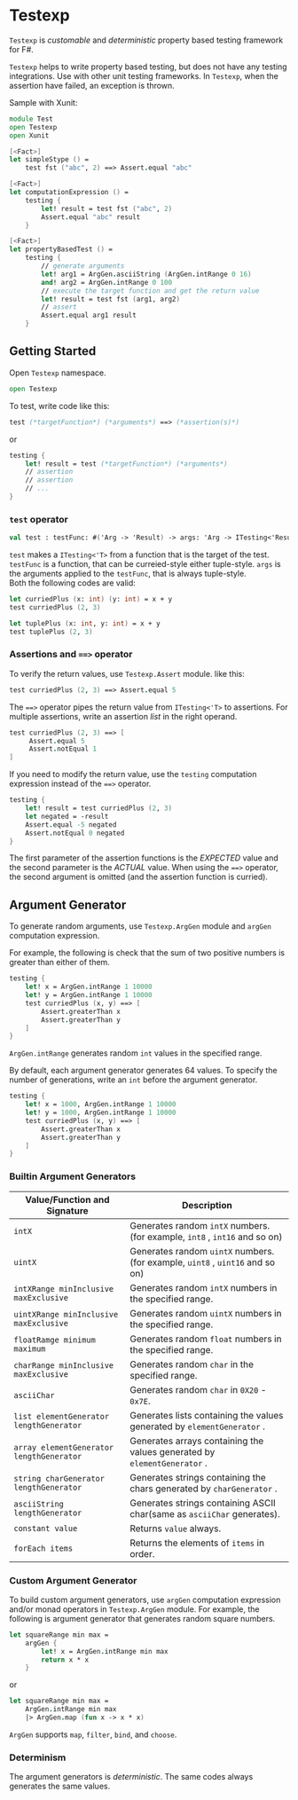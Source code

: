 # Testexp

`Testexp` is *customable* and *deterministic* property based testing framework for F#.

`Testexp` helps to write property based testing, but does not have any testing integrations.
Use with other unit testing frameworks.
In `Testexp`, when the assertion have failed, an exception is thrown.

Sample with Xunit:

```fsharp
module Test
open Testexp
open Xunit

[<Fact>]
let simpleStype () =
    test fst ("abc", 2) ==> Assert.equal "abc"

[<Fact>]
let computationExpression () =
    testing {
        let! result = test fst ("abc", 2)
        Assert.equal "abc" result
    }

[<Fact>]
let propertyBasedTest () =
    testing {
        // generate arguments
        let! arg1 = ArgGen.asciiString (ArgGen.intRange 0 16)
        and! arg2 = ArgGen.intRange 0 100
        // execute the target function and get the return value
        let! result = test fst (arg1, arg2)
        // assert
        Assert.equal arg1 result
    }
```

## Getting Started

Open `Testexp` namespace.

```fsharp
open Testexp
```

To test, write code like this:

```fsharp
test (*targetFunction*) (*arguments*) ==> (*assertion(s)*)
```

or

```fsharp
testing {
    let! result = test (*targetFunction*) (*arguments*)
    // assertion
    // assertion
    // ...
}
```

### `test` operator

```fsharp
val test : testFunc: #('Arg -> 'Result) -> args: 'Arg -> ITesting<'Result>
```

`test` makes a `ITesting<'T>` from a function that is the target of the test.
`testFunc` is a function, that can be curreied-style either tuple-style. `args` is the arguments applied to the `testFunc`, that is always tuple-style.  
Both the following codes are valid:

```fsharp
let curriedPlus (x: int) (y: int) = x + y
test curriedPlus (2, 3)
```

```fsharp
let tuplePlus (x: int, y: int) = x + y
test tuplePlus (2, 3)
```

### Assertions and `==>` operator

To verify the return values, use `Testexp.Assert` module. like this:

```fsharp
test curriedPlus (2, 3) ==> Assert.equal 5
```

The `==>` operator pipes the return value from `ITesting<'T>` to assertions. For multiple assertions, write an assertion *list* in the right operand.

```fsharp
test curriedPlus (2, 3) ==> [
     Assert.equal 5
     Assert.notEqual 1
]
```

If you need to modify the return value, use the `testing` computation expression instead of the `==>` operator.

```fsharp
testing {
    let! result = test curriedPlus (2, 3)
    let negated = -result
    Assert.equal -5 negated
    Assert.notEqual 0 negated
}
```

The first parameter of the assertion functions is the *EXPECTED* value and the second parameter is the *ACTUAL* value. When using the `==>` operator, the second argument is omitted (and the assertion function is curried).

## Argument Generator

To generate random arguments, use `Testexp.ArgGen` module and `argGen` computation expression.

For example, the following is check that the sum of two positive numbers is greater than either of them.

```fsharp
testing {
    let! x = ArgGen.intRange 1 10000
    let! y = ArgGen.intRange 1 10000
    test curriedPlus (x, y) ==> [
        Assert.greaterThan x
        Assert.greaterThan y
    ]
}
```

`ArgGen.intRange` generates random `int` values in the specified range.

By default, each argument generator generates 64 values. To specify the number of generations, write an `int` before the argument generator.

```fsharp
testing {
    let! x = 1000, ArgGen.intRange 1 10000
    let! y = 1000, ArgGen.intRange 1 10000
    test curriedPlus (x, y) ==> [
        Assert.greaterThan x
        Assert.greaterThan y
    ]
}
```

### Builtin Argument Generators

| Value/Function and Signature | Description |
| --- | --- |
| `intX` | Generates random `intX` numbers. (for example, `int8` , `int16` and so on)  |
| `uintX` | Generates random `uintX` numbers. (for example, `uint8` , `uint16` and so on)  |
| `intXRange minInclusive maxExclusive` | Generates random `intX` numbers in the specified range. |
| `uintXRange minInclusive maxExclusive` | Generates random `uintX` numbers in the specified range. |
| `floatRamge minimum maximum` | Generates random `float` numbers in the specified range. |
| `charRange minInclusive maxExclusive` | Generates random `char` in the specified range. |
| `asciiChar` | Generates random `char` in `0X20` - `0x7E`. |
| `list elementGenerator lengthGenerator` | Generates lists containing the values generated by `elementGenerator` . |
| `array elementGenerator lengthGenerator` | Generates arrays containing the values generated by `elementGenerator` . |
| `string charGenerator lengthGenerator` | Generates strings containing the chars generated by `charGenerator` . |
| `asciiString lengthGenerator` | Generates strings containing ASCII char(same as `asciiChar` generates). |
| `constant value` | Returns `value` always. |
| `forEach items` | Returns the elements of `items` in order. |

### Custom Argument Generator

To build custom argument generators, use `argGen` computation expression and/or monad operators in `Testexp.ArgGen` module. For example, the following is argument generator that generates random square numbers.

```fsharp
let squareRange min max =
    argGen {
        let! x = ArgGen.intRange min max
        return x * x
    }
```

or

```fsharp
let squareRange min max =
    ArgGen.intRange min max
    |> ArgGen.map (fun x -> x * x)
```

`ArgGen` supports `map`, `filter`, `bind`, and `choose`.

### Determinism

The argument generators is *deterministic*.
The same codes always generates the same values.
